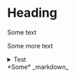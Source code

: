 # Heading

Some text

Some more text

<details>
<summary>Test
</summary>

Some details

```
hello();
```

__hello world__
</details>

<div>
*Some* _markdown_
</div>
